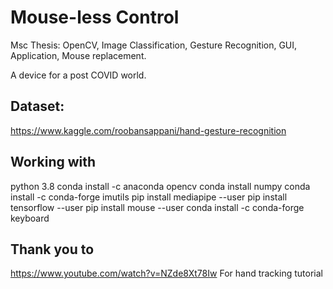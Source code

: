 # Mouse-less Control
 Msc Thesis: OpenCV, Image Classification, Gesture Recognition, GUI, Application, Mouse replacement.

A device for a post COVID world.

## Dataset:
https://www.kaggle.com/roobansappani/hand-gesture-recognition


## Working with
python 3.8
conda install -c anaconda opencv
conda install numpy
conda install -c conda-forge imutils
pip install mediapipe --user
pip install tensorflow --user
pip install mouse --user
conda install -c conda-forge keyboard

## Thank you to
https://www.youtube.com/watch?v=NZde8Xt78Iw
For hand tracking tutorial
